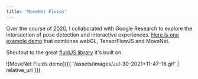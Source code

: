 ```yaml
---
title: "MoveNet Fluids"
---
```


Over the course of 2020, I collaborated with Google Research to explore the intersection of pose detection and interactive experiences. [Here is one example demo](https://twitter.com/TensorFlow/status/1396918988660035589) that combines webGL, TensorFlowJS and MoveNet.

Shoutout to the great [fluidJS library](https://github.com/malik-tillman/Fluid-JS) it's built on.

![MoveNet Fluids demo]({{ '/assets/images/Jul-30-2021+11-47-16.gif' | relative_url }})
